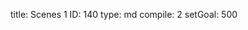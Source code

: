 title:          Scenes 1
ID:             140
type:           md
compile:        2
setGoal:        500


